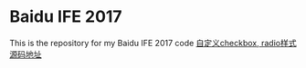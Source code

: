 # Baidu IFE 2017
This is the repository for my Baidu IFE 2017 code
[自定义checkbox, radio样式]("https://github.com/lehwringthy/BaiduIFE2017/blob/master/checkbox%20and%20radio/checkboxandradio.html")
[源码地址]("https://github.com/lehwringthy/BaiduIFE2017/blob/master/checkbox%20and%20radio/")

